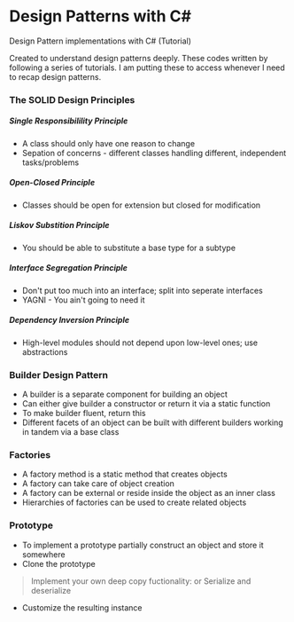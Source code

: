 # Design Patterns with C#

Design Pattern implementations with C# (Tutorial)

Created to understand design patterns deeply. These codes written by following a series of tutorials. I am putting these to access whenever I need to recap design patterns. 

### The SOLID Design Principles

##### Single Responsibilility Principle

* A class should only have one reason to change
* Sepation of concerns - different classes handling different, independent tasks/problems

##### Open-Closed Principle

* Classes should be open for extension but closed for modification

##### Liskov Substition Principle

* You should be able to substitute a base type for a subtype

##### Interface Segregation Principle

* Don't put too much into an interface; split into seperate interfaces
* YAGNI - You ain't going to need it

##### Dependency Inversion Principle

* High-level modules should not depend upon low-level ones; use abstractions

### Builder Design Pattern

* A builder is a separate component for building an object
* Can either give builder a constructor or return it via a static function
* To make builder fluent, return this
* Different facets of an object can be built with different builders working in tandem via a base class

### Factories

* A factory method is a static method that creates objects
* A factory can take care of object creation
* A factory can be external or reside inside the object as an inner class
* Hierarchies of factories can be used to create related objects

### Prototype

* To implement a prototype partially construct an object and store it somewhere
* Clone the prototype
> Implement your own deep copy fuctionality: or
> Serialize and deserialize
* Customize the resulting instance